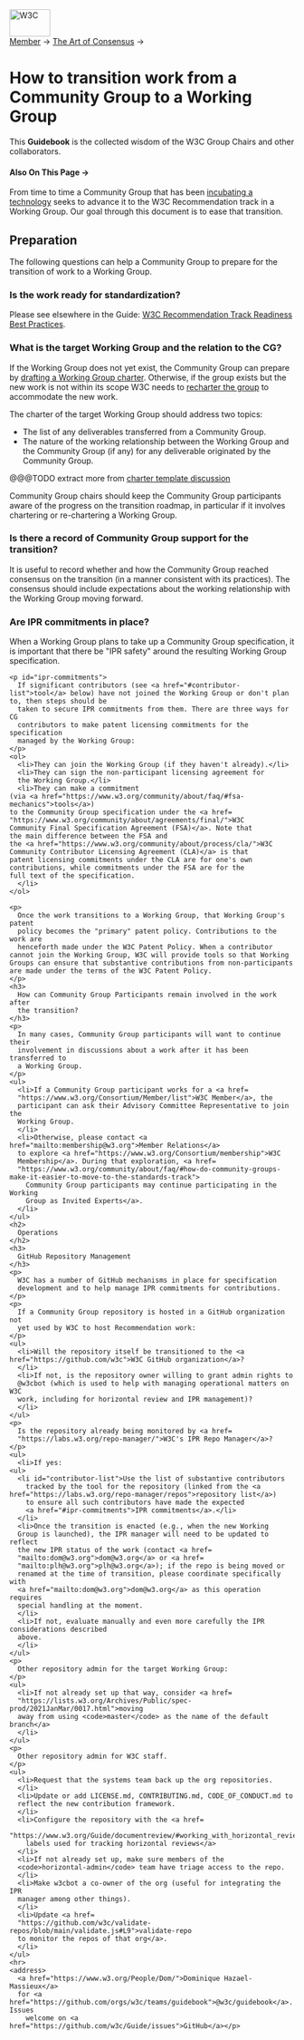 <!DOCTYPE html>
<html>
  <head>
    <meta charset="utf-8">
    <title>
      How to transition work from a Community Group to a Working Group
    </title>
    <link rel="stylesheet" href="/StyleSheets/generic-base-1.css" type=
    "text/css">
    <link rel="stylesheet" type="text/css" href="../assets/main.css">
    <link rel="shortcut icon" href="/Icons/WWW/Literature.gif">
    <link rel="start" href="../">
    <style>
    .IssueLabel-big {
    font-weight: 600;
    padding: 4px 8px;
    border-radius: 3px;
    line-height: 1.5;
    box-sizing: border-box;
    text-decoration: none;
    }
    </style>
  </head>
  <body>
    <div id="header">
      <span class="logo"><a href="/"><img src="/Icons/WWW/w3c_home_nb" alt=
      "W3C" height="48" width="72"></a></span>
      <div class="breadcrumb">
        <a href="/Member/">Member</a> → <a href="/Guide/">The Art of
        Consensus</a> →
        <h1>
          How to transition work from a Community Group to a Working Group
        </h1>
      </div>
      <p class="baseline">
        This <strong>Guidebook</strong> is the collected wisdom of the W3C
        Group Chairs and other collaborators.
      </p>
    </div>
    <nav class="toc">
      <h4>
        Also On This Page →
      </h4>
    </nav>
    <p>
      From time to time a Community Group that has been <a href="../incubation.html">incubating a technology</a>
      seeks to advance it to the W3C Recommendation track in a Working Group.
      Our goal through this document is to ease that transition.
    </p>
    <h2>
      Preparation
    </h2>
    <p>
      The following questions can help a Community Group to prepare for the
      transition of work to a Working Group.
    </p>
    <h3>
      Is the work ready for standardization?
    </h3>
    <p>
      Please see elsewhere in the Guide: <a href=
      "https://www.w3.org/Guide/standards-track/">W3C Recommendation Track
      Readiness Best Practices</a>.
    </p>
    <h3>
      What is the target Working Group and the relation to the CG?
    </h3>
    <p>
      If the Working Group does not yet exist, the Community Group can prepare
      by <a href="https://www.w3.org/Guide/process/charter.html">drafting a
      Working Group charter</a>. Otherwise, if the group exists but the new
      work is not within its scope W3C needs to <a href=
      "https://www.w3.org/Guide/process/charter.html">recharter the group</a>
      to accommodate the new work.
    </p>
    <p>
      The charter of the target Working Group should address two topics:
    </p>
    <ul>
      <li>The list of any deliverables transferred from a Community Group.
      </li>
      <li>The nature of the working relationship between the Working Group and
      the Community Group (if any) for any deliverable originated by the
      Community Group.
      </li>
    </ul>
    <p>
      @@@TODO extract more from <a href=
      "https://github.com/w3c/charter-drafts/issues/262">charter template
      discussion</a>
    </p>
    <p>
      Community Group chairs should keep the Community Group participants aware
      of the progress on the transition roadmap, in particular if it involves
      chartering or re-chartering a Working Group.
    </p>
    <h3>
      Is there a record of Community Group support for the transition?
    </h3>
    <p>
      It is useful to record whether and how the Community Group reached
      consensus on the transition (in a manner consistent with its practices).
      The consensus should include expectations about the working relationship
      with the Working Group moving forward.
    </p>
    <h3>
      Are IPR commitments in place?
    </h3>
    <p>When a Working Group plans to take up a Community Group specification, it is important that there be "IPR safety" around the resulting Working Group specification.</p>

    <p id="ipr-commitments">
      If significant contributors (see <a href="#contributor-list">tool</a> below) have not joined the Working Group or don't plan to, then steps should be
      taken to secure IPR commitments from them. There are three ways for CG
      contributors to make patent licensing commitments for the specification
      managed by the Working Group:
    </p>
    <ol>
      <li>They can join the Working Group (if they haven't already).</li>
      <li>They can sign the non-participant licensing agreement for
      the Working Group.</li>
      <li>They can make a commitment
	(via <a href="https://www.w3.org/community/about/faq/#fsa-mechanics">tools</a>)
	to the Community Group specification under the <a href=
	"https://www.w3.org/community/about/agreements/final/">W3C
	Community Final Specification Agreement (FSA)</a>. Note that
	the main difference between the FSA and
	the <a href="https://www.w3.org/community/about/process/cla/">W3C
	Community Contributor Licensing Agreement (CLA)</a> is that
	patent licensing commitments under the CLA are for one's own
	contributions, while commitments under the FSA are for the
	full text of the specification.
      </li>
    </ol>

    <p>
      Once the work transitions to a Working Group, that Working Group's patent
      policy becomes the "primary" patent policy. Contributions to the work are
      henceforth made under the W3C Patent Policy. When a contributor cannot join the Working Group, W3C will provide tools so that Working Groups can ensure that substantive contributions from non-participants are made under the terms of the W3C Patent Policy.
    </p>
    <h3>
      How can Community Group Participants remain involved in the work after
      the transition?
    </h3>
    <p>
      In many cases, Community Group participants will want to continue their
      involvement in discussions about a work after it has been transferred to
      a Working Group.
    </p>
    <ul>
      <li>If a Community Group participant works for a <a href=
      "https://www.w3.org/Consortium/Member/list">W3C Member</a>, the
      participant can ask their Advisory Committee Representative to join the
      Working Group.
      </li>
      <li>Otherwise, please contact <a href="mailto:membership@w3.org">Member Relations</a>
      to explore <a href="https://www.w3.org/Consortium/membership">W3C
      Membership</a>. During that exploration, <a href=
      "https://www.w3.org/community/about/faq/#how-do-community-groups-make-it-easier-to-move-to-the-standards-track">
        Community Group participants may continue participating in the Working
        Group as Invited Experts</a>.
      </li>
    </ul>
    <h2>
      Operations
    </h2>
    <h3>
      GitHub Repository Management
    </h3>
    <p>
      W3C has a number of GitHub mechanisms in place for specification
      development and to help manage IPR commitments for contributions.
    </p>
    <p>
      If a Community Group repository is hosted in a GitHub organization not
      yet used by W3C to host Recommendation work:
    </p>
    <ul>
      <li>Will the repository itself be transitioned to the <a href="https://github.com/w3c">W3C GitHub organization</a>?
      </li>
      <li>If not, is the repository owner willing to grant admin rights to
      @w3cbot (which is used to help with managing operational matters on W3C
      work, including for horizontal review and IPR management)?
      </li>
    </ul>
    <p>
      Is the repository already being monitored by <a href=
      "https://labs.w3.org/repo-manager/">W3C's IPR Repo Manager</a>?
    </p>
    <ul>
      <li>If yes:
	<ul>
	  <li id="contributor-list">Use the list of substantive contributors
	    tracked by the tool for the repository (linked from the <a href="https://labs.w3.org/repo-manager/repos">repository list</a>)
	    to ensure all such contributors have made the expected
	    <a href="#ipr-commitments">IPR commitments</a>.</li>
	  </li>
	  <li>Once the transition is enacted (e.g., when the new Working
      Group is launched), the IPR manager will need to be updated to reflect
      the new IPR status of the work (contact <a href=
      "mailto:dom@w3.org">dom@w3.org</a> or <a href=
      "mailto:plh@w3.org">plh@w3.org</a>); if the repo is being moved or
      renamed at the time of transition, please coordinate specifically with
      <a href="mailto:dom@w3.org">dom@w3.org</a> as this operation requires
      special handling at the moment.
      </li>
      <li>If not, evaluate manually and even more carefully the IPR considerations described
      above.
      </li>
    </ul>
    <p>
      Other repository admin for the target Working Group:
    </p>
    <ul>
      <li>If not already set up that way, consider <a href=
      "https://lists.w3.org/Archives/Public/spec-prod/2021JanMar/0017.html">moving
      away from using <code>master</code> as the name of the default branch</a>
      </li>
    </ul>
    <p>
      Other repository admin for W3C staff.
    </p>
    <ul>
      <li>Request that the systems team back up the org repositories.
      </li>
      <li>Update or add LICENSE.md, CONTRIBUTING.md, CODE_OF_CONDUCT.md to
      reflect the new contribution framework.
      </li>
      <li>Configure the repository with the <a href=
      "https://www.w3.org/Guide/documentreview/#working_with_horizontal_review_labels">
        labels used for tracking horizontal reviews</a>
      </li>
      <li>If not already set up, make sure members of the
      <code>horizontal-admin</code> team have triage access to the repo.
      </li>
      <li>Make w3cbot a co-owner of the org (useful for integrating the IPR
      manager among other things).
      </li>
      <li>Update <a href=
      "https://github.com/w3c/validate-repos/blob/main/validate.js#L9">validate-repo
      to monitor the repos of that org</a>.
      </li>
    </ul>
    <hr>
    <address>
      <a href="https://www.w3.org/People/Dom/">Dominique Hazael-Massieux</a>
      for <a href="https://github.com/orgs/w3c/teams/guidebook">@w3c/guidebook</a>. Issues
        welcome on <a href="https://github.com/w3c/Guide/issues">GitHub</a></p>
  </body>
</html>

